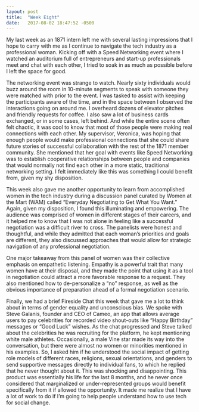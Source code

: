 ```yaml
---
layout: post
title:  "Week Eight"
date:   2017-08-02 18:47:52 -0500
---
```

My last week as an 1871 intern left me with several lasting impressions that I hope to carry with me as I continue to navigate the tech industry as a professional woman.  Kicking off with a Speed Networking event where I watched an auditorium full of entrepreneurs and start-up professionals meet and chat with each other, I tried to soak in as much as possible before I left the space for good.
	
The networking event was strange to watch.  Nearly sixty individuals would buzz around the room in 10-minute segments to speak with someone they were matched with prior to the event.  I was tasked to assist with keeping the participants aware of the time, and in the space between I observed the interactions going on around me.  I overheard dozens of elevator pitches and friendly requests for coffee.  I also saw a lot of business cards exchanged, or in some cases, left behind.  And while the entire scene often felt chaotic, it was cool to know that most of those people were making real connections with each other.  My supervisor, Veronica, was hoping that enough people would make professional connections that she could share future stories of successful collaboration with the rest of the 1871 member community.  She mentioned that her goal with events like Speed Networking was to establish cooperative relationships between people and companies that would normally not find each other in a more static, traditional networking setting.  I felt immediately like this was something I could benefit from, given my shy disposition.

This week also gave me another opportunity to learn from accomplished women in the tech industry during a discussion panel curated by Women at the Mart (WAM) called “Everyday Negotiating to Get What You Want.”  Again, given my disposition, I found this illuminating and empowering.  The audience was comprised of women in different stages of their careers, and it helped me to know that I was not alone in feeling like a successful negotiation was a difficult river to cross.  The panelists were honest and thoughtful, and while they admitted that each woman’s priorities and goals are different, they also discussed approaches that would allow for strategic navigation of any professional negotiation.  

One major takeaway from this panel of women was their collective emphasis on empathetic listening.  Empathy is a powerful trait that many women have at their disposal, and they made the point that using it as a tool in negotiation could attract a more favorable response to a request.  They also mentioned how to de-personalize a “no” response, as well as the obvious importance of preparation ahead of a formal negotiation scenario.  

Finally, we had a brief Fireside Chat this week that gave me a lot to think about in terms of gender equality and unconscious bias.  We spoke with Steve Galanis, founder and CEO of Cameo, an app that allows average users to pay celebrities for recorded video shout-outs like “Happy Birthday” messages or “Good Luck” wishes.  As the chat progressed and Steve talked about the celebrities he was recruiting for the platform, he kept mentioning white male athletes.  Occasionally, a male Vine star made its way into the conversation, but there were almost no women or minorities mentioned in his examples.  So, I asked him if he understood the social impact of getting role models of different races, religions, sexual orientations, and genders to send supportive messages directly to individual fans, to which he replied that he never thought about it.  This was shocking and disappointing.  This product was essentially his life for the last 8 months, and he never once considered that marginalized or under-represented groups would benefit specifically from it if allowed the opportunity.  It made me realize that I have a lot of work to do if I’m going to help people understand how to use tech for social change.
